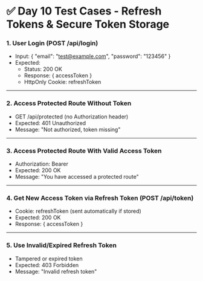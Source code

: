 # ✅ Day 10 Test Cases - Refresh Tokens & Secure Token Storage

### 1. User Login (POST /api/login)
- Input: { "email": "test@example.com", "password": "123456" }
- Expected:
  - Status: 200 OK
  - Response: { accessToken }
  - HttpOnly Cookie: refreshToken

---

### 2. Access Protected Route Without Token
- GET /api/protected (no Authorization header)
- Expected: 401 Unauthorized
- Message: "Not authorized, token missing"

---

### 3. Access Protected Route With Valid Access Token
- Authorization: Bearer <accessToken>
- Expected: 200 OK
- Message: "You have accessed a protected route"

---

### 4. Get New Access Token via Refresh Token (POST /api/token)
- Cookie: refreshToken (sent automatically if stored)
- Expected: 200 OK
- Response: { accessToken }

---

### 5. Use Invalid/Expired Refresh Token
- Tampered or expired token
- Expected: 403 Forbidden
- Message: "Invalid refresh token"

